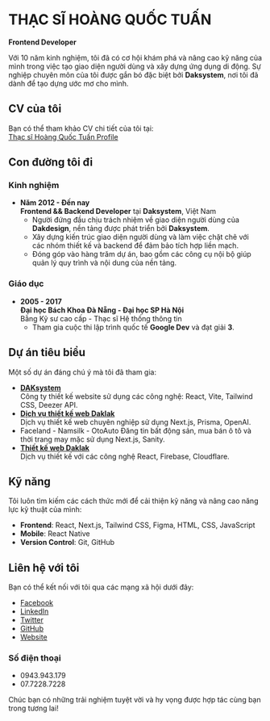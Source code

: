 # THẠC SĨ HOÀNG QUỐC TUẤN
**Frontend Developer**

Với 10 năm kinh nghiệm, tôi đã có cơ hội khám phá và nâng cao kỹ năng của mình trong việc tạo giao diện người dùng và xây dựng ứng dụng di động. Sự nghiệp chuyên môn của tôi được gắn bó đặc biệt bởi **Daksystem**, nơi tôi đã dành để tạo dựng ước mơ cho mình.

## CV của tôi
Bạn có thể tham khảo CV chi tiết của tôi tại:  
[Thạc sĩ Hoàng Quốc Tuấn Profile](https://hoangquoctuan.net)

## Con đường tôi đi
### Kinh nghiệm
- **Năm 2012 - Đến nay**  
  **Frontend && Backend Developer** tại **Daksystem**, Việt Nam  
  - Người đứng đầu chịu trách nhiệm về giao diện người dùng của **Dakdesign**, nền tảng được phát triển bởi **Daksystem**.  
  - Xây dựng kiến trúc giao diện người dùng và làm việc chặt chẽ với các nhóm thiết kế và backend để đảm bảo tích hợp liền mạch.  
  - Đóng góp vào hàng trăm dự án, bao gồm các công cụ nội bộ giúp quản lý quy trình và nội dung của nền tảng.

### Giáo dục
- **2005 - 2017**  
  **Đại học Bách Khoa Đà Nẵng - Đại học SP Hà Nội**  
  Bằng Kỹ sư cao cấp - Thạc sĩ Hệ thống thông tin  
  - Tham gia cuộc thi lập trình quốc tế **Google Dev** và đạt giải **3**.

## Dự án tiêu biểu
Một số dự án đáng chú ý mà tôi đã tham gia:
- **[DAKsystem](https://daksystem.net)**  
  Công ty thiết kế website sử dụng các công nghệ: React, Vite, Tailwind CSS, Deezer API.
- **[Dịch vụ thiết kế web Daklak](https://dakdesign.net)**  
  Dịch vụ thiết kế web chuyên nghiệp sử dụng Next.js, Prisma, OpenAI.
- Faceland - Namsilk - OtoAuto
  Đăng tin bất động sản, mua bán ô tô và thời trang may mặc sử dụng Next.js, Sanity.
- **[Thiết kế web Daklak](https://dakdesign.net)**  
  Dịch vụ thiết kế với các công nghệ React, Firebase, Cloudflare.


## Kỹ năng
Tôi luôn tìm kiếm các cách thức mới để cải thiện kỹ năng và nâng cao năng lực kỹ thuật của mình:
- **Frontend**: React, Next.js, Tailwind CSS, Figma, HTML, CSS, JavaScript
- **Mobile**: React Native
- **Version Control**: Git, GitHub

## Liên hệ với tôi
Bạn có thể kết nối với tôi qua các mạng xã hội dưới đây:
- [Facebook](https://www.facebook.com/hoangquoctuan)
- [LinkedIn](https://www.linkedin.com/in/hoangquoctuan)
- [Twitter](https://twitter.com/hoangquoctuan)
- [GitHub](https://github.com/hoangquoctuan)
- [Website](https://hoangquoctuan.net)

### Số điện thoại
- 0943.943.179
- 07.7228.7228

Chúc bạn có những trải nghiệm tuyệt vời và hy vọng được hợp tác cùng bạn trong tương lai!
